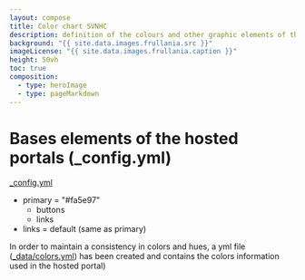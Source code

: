 ```yaml
---
layout: compose
title: Color chart SVNHC
description: definition of the colours and other graphic elements of the hosted portal
background: "{{ site.data.images.frullania.src }}"
imageLicense: "{{ site.data.images.frullania.caption }}"
height: 50vh
toc: true
composition:
  - type: heroImage
  - type: pageMarkdown
---
```

# Bases elements of the hosted portals (_config.yml)
[_config.yml](https://github.com/gbif/hp-svnhc/blob/master/_config.yml)
- primary = "#fa5e97"
  - buttons
  - links
- links = default (same as primary)

In order to maintain a consistency in colors and hues, a yml file ([_data/colors.yml](https://github.com/gbif/hp-svnhc/blob/master/_data/colors.yml)) has been created and contains the colors information used in the hosted portal)

